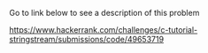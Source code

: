 Go to link below to see a description of this problem

https://www.hackerrank.com/challenges/c-tutorial-stringstream/submissions/code/49653719